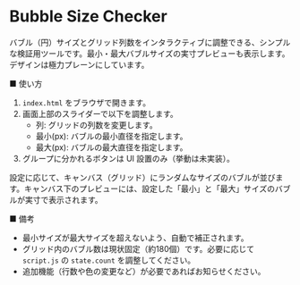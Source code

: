 # Bubble Size Checker

バブル（円）サイズとグリッド列数をインタラクティブに調整できる、シンプルな検証用ツールです。最小・最大バブルサイズの実寸プレビューも表示します。デザインは極力プレーンにしています。

■ 使い方

1) `index.html` をブラウザで開きます。
2) 画面上部のスライダーで以下を調整します。
   - 列: グリッドの列数を変更します。
   - 最小(px): バブルの最小直径を指定します。
   - 最大(px): バブルの最大直径を指定します。
3) グループに分かれるボタンは UI 設置のみ（挙動は未実装）。

設定に応じて、キャンバス（グリッド）にランダムなサイズのバブルが並びます。キャンバス下のプレビューには、設定した「最小」と「最大」サイズのバブルが実寸で表示されます。

■ 備考

- 最小サイズが最大サイズを超えないよう、自動で補正されます。
- グリッド内のバブル数は現状固定（約180個）です。必要に応じて `script.js` の `state.count` を調整してください。
- 追加機能（行数や色の変更など）が必要であればお知らせください。
